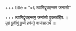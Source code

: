 +++
title = "०६ त्वामिद्वृत्रहन्तम जनासो"

+++
त्वामिद्वृ॑त्रहन्तम॒ जना॑सो वृ॒क्तब॑र्हिषः ।  
उ॒ग्रं पू॒र्वीषु॑ पू॒र्व्यं हव॑न्ते॒ वाज॑सातये ॥